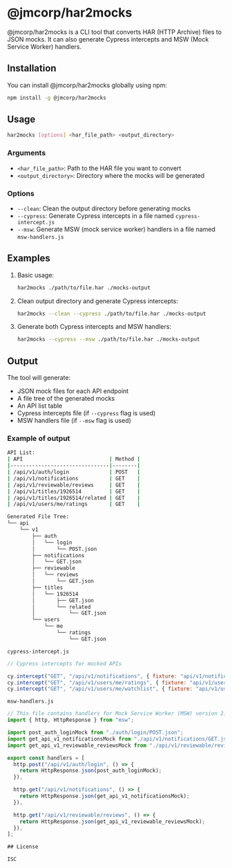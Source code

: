 # @jmcorp/har2mocks

@jmcorp/har2mocks is a CLI tool that converts HAR (HTTP Archive) files to JSON mocks. It can also generate Cypress intercepts and MSW (Mock Service Worker) handlers.

## Installation

You can install @jmcorp/har2mocks globally using npm:

```bash
npm install -g @jmcorp/har2mocks
```

## Usage

```bash
har2mocks [options] <har_file_path> <output_directory>
```

### Arguments

- `<har_file_path>`: Path to the HAR file you want to convert
- `<output_directory>`: Directory where the mocks will be generated

### Options

- `--clean`: Clean the output directory before generating mocks
- `--cypress`: Generate Cypress intercepts in a file named `cypress-intercept.js`
- `--msw`: Generate MSW (mock service worker) handlers in a file named `msw-handlers.js`

## Examples

1. Basic usage:

   ```bash
   har2mocks ./path/to/file.har ./mocks-output
   ```

2. Clean output directory and generate Cypress intercepts:

   ```bash
   har2mocks --clean --cypress ./path/to/file.har ./mocks-output
   ```

3. Generate both Cypress intercepts and MSW handlers:
   ```bash
   har2mocks --cypress --msw ./path/to/file.har ./mocks-output
   ```

## Output

The tool will generate:

- JSON mock files for each API endpoint
- A file tree of the generated mocks
- An API list table
- Cypress intercepts file (if `--cypress` flag is used)
- MSW handlers file (if `--msw` flag is used)

### Example of output

```bash
API List:
| API                            | Method |
|--------------------------------|--------|
| /api/v1/auth/login             | POST   |
| /api/v1/notifications          | GET    |
| /api/v1/reviewable/reviews     | GET    |
| /api/v1/titles/1926514         | GET    |
| /api/v1/titles/1926514/related | GET    |
| /api/v1/users/me/ratings       | GET    |

Generated File Tree:
└── api
    └── v1
        ├── auth
        │   └── login
        │       └── POST.json
        ├── notifications
        │   └── GET.json
        ├── reviewable
        │   └── reviews
        │       └── GET.json
        ├── titles
        │   └── 1926514
        │       ├── GET.json
        │       └── related
        │           └── GET.json
        └── users
            └── me
                └── ratings
                    └── GET.json
```

`cypress-intercept.js`

```javascript
// Cypress intercepts for mocked APIs

cy.intercept("GET", "/api/v1/notifications", { fixture: "api/v1/notifications/GET.json" });
cy.intercept("GET", "/api/v1/users/me/ratings", { fixture: "api/v1/users/me/ratings/GET.json" });
cy.intercept("GET", "/api/v1/users/me/watchlist", { fixture: "api/v1/users/me/watchlist/GET.json" });
```

`msw-handlers.js`

```javascript
// This file contains handlers for Mock Service Worker (MSW) version 2.x
import { http, HttpResponse } from "msw";

import post_auth_loginMock from "./auth/login/POST.json";
import get_api_v1_notificationsMock from "./api/v1/notifications/GET.json";
import get_api_v1_reviewable_reviewsMock from "./api/v1/reviewable/reviews/GET.json";

export const handlers = [
  http.post("/api/v1/auth/login", () => {
    return HttpResponse.json(post_auth_loginMock);
  }),

  http.get("/api/v1/notifications", () => {
    return HttpResponse.json(get_api_v1_notificationsMock);
  }),

  http.get("/api/v1/reviewable/reviews", () => {
    return HttpResponse.json(get_api_v1_reviewable_reviewsMock);
  }),
];

## License

ISC
```
